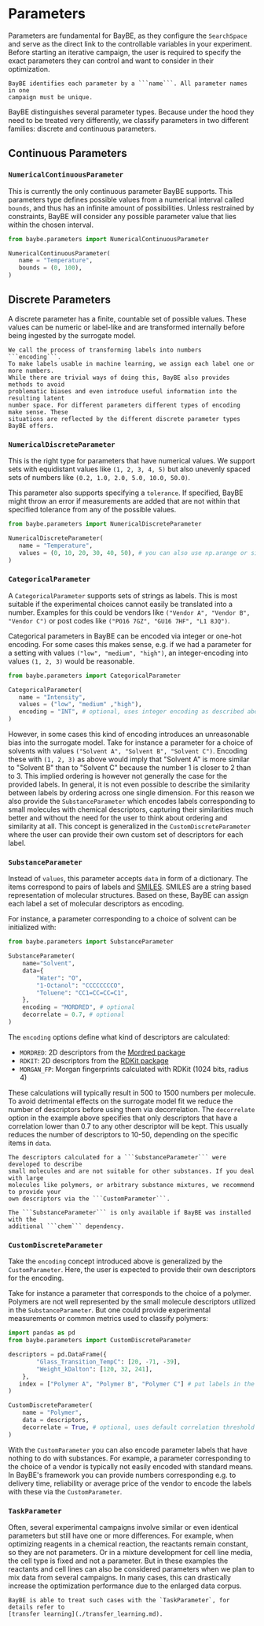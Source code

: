 # Parameters

Parameters are fundamental for BayBE, as they configure the ```SearchSpace``` and serve 
as the direct link to the controllable variables in your experiment. 
Before starting an iterative campaign, the user is required to specify the exact 
parameters they can control and want to consider in their optimization.

```{note}
BayBE identifies each parameter by a ```name```. All parameter names in one 
campaign must be unique.
```

BayBE distinguishes several parameter types. Because under the hood they need to be 
treated very differently, we classify parameters in two different families: discrete 
and continuous parameters.

## Continuous Parameters

### ```NumericalContinuousParameter```
This is currently the only continuous parameter BayBE supports. 
This parameters type defines possible values from a numerical interval called 
```bounds```, and thus has an infinite amount of possibilities. 
Unless restrained by constraints, BayBE will consider any possible parameter value that 
lies within the chosen interval.

```python
from baybe.parameters import NumericalContinuousParameter

NumericalContinuousParameter(
   name = "Temperature",
   bounds = (0, 100),
)
```

## Discrete Parameters
A discrete parameter has a finite, countable set of possible values. 
These values can be numeric or label-like and are transformed internally before being 
ingested by the surrogate model.

```{note}
We call the process of transforming labels into numbers ```encoding```. 
To make labels usable in machine learning, we assign each label one or more numbers. 
While there are trivial ways of doing this, BayBE also provides methods to avoid 
problematic biases and even introduce useful information into the resulting latent 
number space. For different parameters different types of encoding make sense. These 
situations are reflected by the different discrete parameter types BayBE offers.
```

### ```NumericalDiscreteParameter```
This is the right type for parameters that have numerical values.
We support sets with equidistant values like ```(1, 2, 3, 4, 5)``` but also unevenly 
spaced sets of numbers like ```(0.2, 1.0, 2.0, 5.0, 10.0, 50.0)```.

This parameter also supports specifying a ```tolerance```. If specified, BayBE might 
throw an error if measurements are added that are not within that specified tolerance 
from any of the possible values.

```python
from baybe.parameters import NumericalDiscreteParameter

NumericalDiscreteParameter(
   name = "Temperature",
   values = (0, 10, 20, 30, 40, 50), # you can also use np.arange or similar to provide values
)
```

### ```CategoricalParameter```
A ```CategoricalParameter``` supports sets of strings as labels. 
This is most suitable if the experimental choices cannot easily be translated into a 
number. 
Examples for this could be vendors like ```("Vendor A", "Vendor B", "Vendor C")``` or 
post codes like ```("PO16 7GZ", "GU16 7HF", "L1 8JQ")```.

Categorical parameters in BayBE can be encoded via integer or one-hot encoding. For some
cases this makes sense, e.g. if we had a parameter for a setting with values 
```("low", "medium", "high")```, an integer-encoding into values ```(1, 2, 3)``` would 
be reasonable.

```python
from baybe.parameters import CategoricalParameter

CategoricalParameter(
   name = "Intensity",
   values = ("low", "medium" ,"high"),
   encoding = "INT", # optional, uses integer encoding as described above
)
```

However, in some cases this kind of encoding introduces an unreasonable bias into the 
surrogate model.
Take for instance a parameter for a choice of solvents with values 
```("Solvent A", "Solvent B", "Solvent C")```. Encoding these with ```(1, 2, 3)``` as 
above would imply that "Solvent A" is more similar to "Solvent B" than to "Solvent C" 
because the number 1 is closer to 2 than to 3. 
This implied ordering is however not generally the case for the provided labels.
In general, it is not even possible to describe the similarity between labels by 
ordering across one single dimension.
For this reason we also provide the ```SubstanceParameter``` which encodes labels 
corresponding to small molecules with chemical descriptors, capturing their similarities
much better and without the need for the user to think about ordering and similarity at 
all.
This concept is generalized in the ```CustomDiscreteParameter``` where the user can 
provide their own custom set of descriptors for each label.

### ```SubstanceParameter```
Instead of ```values```, this parameter accepts ```data``` in form of a dictionary. The 
items correspond to pairs of labels and [SMILES](https://en.wikipedia.org/wiki/Simplified_molecular-input_line-entry_system).
SMILES are a string based representation of molecular structures. 
Based on these, BayBE can assign each label a set of molecular descriptors as encoding.

For instance, a parameter corresponding to a choice of solvent can be initialized with:

```python
from baybe.parameters import SubstanceParameter

SubstanceParameter(
    name="Solvent",
    data={
        "Water": "O",
        "1-Octanol": "CCCCCCCCO",
        "Toluene": "CC1=CC=CC=C1",
    },
    encoding = "MORDRED", # optional
    decorrelate = 0.7, # optional
)
```

The ```encoding``` options define what kind of descriptors are calculated:
* ```MORDRED```: 2D descriptors from the [Mordred package](https://mordred-descriptor.github.io/documentation/master/)
* ```RDKIT```: 2D descriptors from the [RDKit package](https://www.rdkit.org/)
* ```MORGAN_FP```: Morgan fingerprints calculated with RDKit (1024 bits, radius 4)

These calculations will typically result in 500 to 1500 numbers per molecule.
To avoid detrimental effects on the surrogate model fit we reduce the number of 
descriptors before using them via decorrelation. 
The ```decorrelate``` option in the example above specifies that only descriptors that 
have a correlation lower than 0.7 to any other descriptor will be kept. 
This usually reduces the number of descriptors to 10-50, depending on the specific 
items in ```data```.

```{warning}
The descriptors calculated for a ```SubstanceParameter``` were developed to describe 
small molecules and are not suitable for other substances. If you deal with large 
molecules like polymers, or arbitrary substance mixtures, we recommend to provide your 
own descriptors via the ```CustomParameter```.
```

```{warning}
The ```SubstanceParameter``` is only available if BayBE was installed with the 
additional ```chem``` dependency.
```

### ```CustomDiscreteParameter```
Take the ```encoding``` concept introduced above is generalized by the 
```CustomParameter```.
Here, the user is expected to provide their own descriptors for the encoding.

Take for instance a parameter that corresponds to the choice of a polymer. Polymers are
not well represented by the small molecule descriptors utilized in the 
```SubstanceParameter```. 
But one could provide experimental measurements or common metrics used to classify 
polymers:

```python
import pandas as pd
from baybe.parameters import CustomDiscreteParameter

descriptors = pd.DataFrame({
        "Glass_Transition_TempC": [20, -71, -39],
        "Weight_kDalton": [120, 32, 241],
    }, 
   index = ["Polymer A", "Polymer B", "Polymer C"] # put labels in the index
)

CustomDiscreteParameter(
    name = "Polymer",
    data = descriptors,
    decorrelate = True, # optional, uses default correlation threshold of 0.7
)
```

With the ```CustomParameter``` you can also encode parameter labels that have nothing to do 
with substances. 
For example, a parameter corresponding to the choice of a vendor is typically not 
easily encoded with standard means.
In BayBE's framework you can provide numbers corresponding e.g. to delivery time, 
reliability or average price of the vendor to encode the labels with these via the 
```CustomParameter```.

### ```TaskParameter```
Often, several experimental campaigns involve similar or even identical parameters but 
still have one or more differences. 
For example, when optimizing reagents in a chemical reaction, the reactants remain 
constant, so they are not parameters. 
Or in a mixture development for cell line media, the cell type is fixed and not a 
parameter. 
But in these examples the reactants and cell lines can also be considered parameters 
when we plan to mix data from several campaigns. 
In many cases, this can drastically increase the optimization performance due to the 
enlarged data corpus.

```{seealso}
BayBE is able to treat such cases with the `TaskParameter`, for details refer to 
[transfer learning](./transfer_learning.md).
```